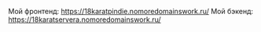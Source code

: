 Мой фронтенд: https://18karatpindie.nomoredomainswork.ru/
Мой бэкенд: https://18karatservera.nomoredomainswork.ru/